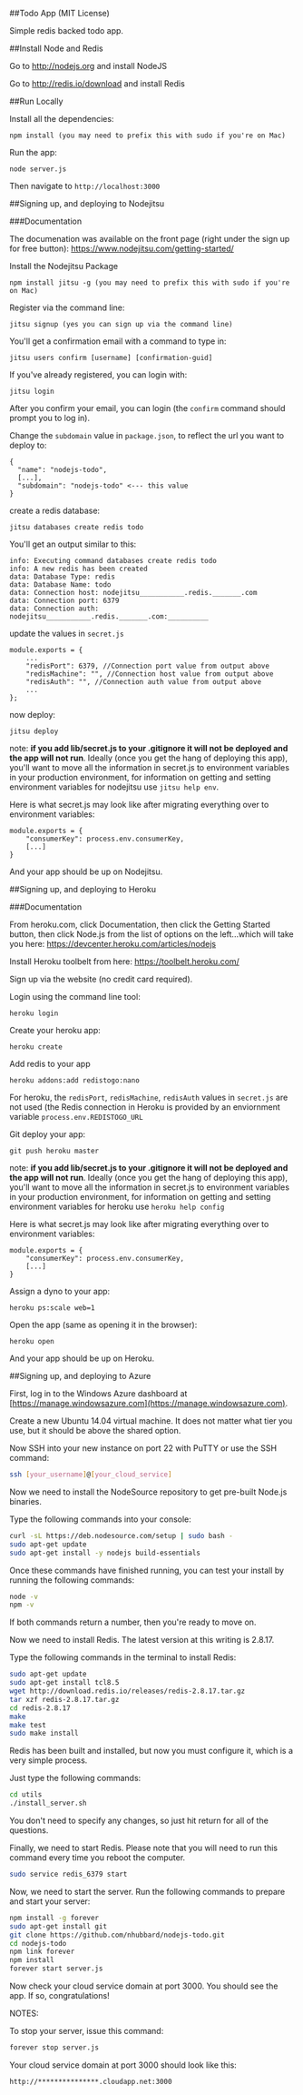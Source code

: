 ##Todo App (MIT License)

Simple redis backed todo app.

##Install Node and Redis

Go to http://nodejs.org and install NodeJS

Go to http://redis.io/download and install Redis

##Run Locally

Install all the dependencies:

    npm install (you may need to prefix this with sudo if you're on Mac)

Run the app:

    node server.js

Then navigate to `http://localhost:3000`

##Signing up, and deploying to Nodejitsu

###Documentation

The documenation was available on the front page (right under the sign up for free button): https://www.nodejitsu.com/getting-started/

Install the Nodejitsu Package

    npm install jitsu -g (you may need to prefix this with sudo if you're on Mac)

Register via the command line:

    jitsu signup (yes you can sign up via the command line)

You'll get a confirmation email with a command to type in:

    jitsu users confirm [username] [confirmation-guid]

If you've already registered, you can login with:

    jitsu login

After you confirm your email, you can login (the `confirm` command should prompt you to log in).

Change the `subdomain` value in `package.json`, to reflect the url you want to deploy to:

    {
      "name": "nodejs-todo",
      [...],
      "subdomain": "nodejs-todo" <--- this value
    }

create a redis database:

    jitsu databases create redis todo

You'll get an output similar to this:

    info: Executing command databases create redis todo
    info: A new redis has been created
    data: Database Type: redis
    data: Database Name: todo
    data: Connection host: nodejitsu___________.redis._______.com
    data: Connection port: 6379
    data: Connection auth: nodejitsu___________.redis._______.com:__________

update the values in `secret.js`

    module.exports = {
        ...
        "redisPort": 6379, //Connection port value from output above
        "redisMachine": "", //Connection host value from output above
        "redisAuth": "", //Connection auth value from output above
        ...
    };

now deploy:

    jitsu deploy

note: **if you add lib/secret.js to your .gitignore it will not be deployed and the app will not run**. Ideally (once you get the hang of deploying this app), you'll want to move all the information in secret.js to environment variables in your production environment, for information on getting and setting environment variables for nodejitsu use `jitsu help env`.

Here is what secret.js may look like after migrating everything over to environment variables:

    module.exports = {
        "consumerKey": process.env.consumerKey,
        [...]
    }

And your app should be up on Nodejitsu.

##Signing up, and deploying to Heroku

###Documentation

From heroku.com, click Documentation, then click the Getting Started button, then click Node.js from the list of options on the left...which will take you here: https://devcenter.heroku.com/articles/nodejs 

Install Heroku toolbelt from here: https://toolbelt.heroku.com/

Sign up via the website (no credit card required).

Login using the command line tool:

    heroku login

Create your heroku app:

    heroku create

Add redis to your app

    heroku addons:add redistogo:nano

For heroku, the `redisPort`, `redisMachine`, `redisAuth` values in `secret.js` are not used (the Redis connection in Heroku is provided by an enviornment variable `process.env.REDISTOGO_URL`

Git deploy your app:

    git push heroku master

note: **if you add lib/secret.js to your .gitignore it will not be deployed and the app will not run**. Ideally (once you get the hang of deploying this app), you'll want to move all the information in secret.js to environment variables in your production environment, for information on getting and setting environment variables for heroku use `heroku help config`

Here is what secret.js may look like after migrating everything over to environment variables:

    module.exports = {
        "consumerKey": process.env.consumerKey,
        [...]
    }

Assign a dyno to your app:

    heroku ps:scale web=1

Open the app (same as opening it in the browser):

    heroku open

And your app should be up on Heroku.

##Signing up, and deploying to Azure

First, log in to the Windows Azure dashboard at [https://manage.windowsazure.com](https://manage.windowsazure.com).

Create a new Ubuntu 14.04 virtual machine. It does not matter what tier you use, but it should be above the shared option.

Now SSH into your new instance on port 22 with PuTTY or use the SSH command:

```bash
ssh [your_username]@[your_cloud_service]
```

Now we need to install the NodeSource repository to get pre-built Node.js binaries.

Type the following commands into your console:

```bash
curl -sL https://deb.nodesource.com/setup | sudo bash -
sudo apt-get update
sudo apt-get install -y nodejs build-essentials
```

Once these commands have finished running, you can test your install by running the following commands:

```bash
node -v
npm -v
```

If both commands return a number, then you're ready to move on.

Now we need to install Redis. The latest version at this writing is 2.8.17.

Type the following commands in the terminal to install Redis:

```bash
sudo apt-get update
sudo apt-get install tcl8.5
wget http://download.redis.io/releases/redis-2.8.17.tar.gz
tar xzf redis-2.8.17.tar.gz
cd redis-2.8.17
make
make test
sudo make install
```

Redis has been built and installed, but now you must configure it, which is a very simple process.

Just type the following commands:

```bash
cd utils
./install_server.sh
```

You don't need to specify any changes, so just hit return for all of the questions.

Finally, we need to start Redis. Please note that you will need to run this command every time you reboot the computer.

```bash
sudo service redis_6379 start
```

Now, we need to start the server. Run the following commands to prepare and start your server:

```bash
npm install -g forever
sudo apt-get install git
git clone https://github.com/nhubbard/nodejs-todo.git
cd nodejs-todo
npm link forever
npm install
forever start server.js
```

Now check your cloud service domain at port 3000. You should see the app. If so, congratulations!

NOTES:

To stop your server, issue this command:

```bash
forever stop server.js
```

Your cloud service domain at port 3000 should look like this:

```
http://***************.cloudapp.net:3000
```
